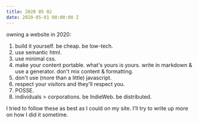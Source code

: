 ```yaml
---
title: 2020 05 02
date: 2020-05-01 00:00:00 Z
---
```


owning a website in 2020:

1. build it yourself. be cheap. be low-tech.
2. use semantic html.
3. use minimal css.
4. make your content portable. what's yours is yours. write in markdown & use a generator. don't mix content & formatting.
5. don't use (more than a little) javascript.
6. respect your visitors and they'll respect you. 
7. POSSE.
8. individuals > corporations. be IndieWeb. be distributed.

I tried to follow these as best as I could on my site. I'll try to write up more on how I did it sometime.
